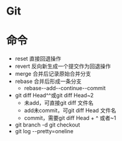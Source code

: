 # Git

# 命令
* reset 直接回退操作
* revert 反向新生成一个提交作为回退操作
* merge 合并后记录原始合并分支
* rebase 合并后形成一条分支
    * rebase--add--continue--commit
* git diff Head^^或git diff Head~2
    * 未add，可直接git diff 文件名
    * add未commit，可git diff Head 文件名
    * commit，需要git diff Head + ^ 或者~1
* git branch -d  git checkout
* git log --pretty=oneline